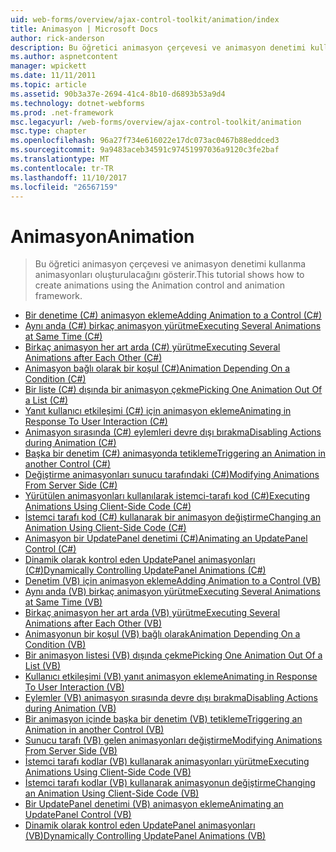 ```yaml
---
uid: web-forms/overview/ajax-control-toolkit/animation/index
title: Animasyon | Microsoft Docs
author: rick-anderson
description: Bu öğretici animasyon çerçevesi ve animasyon denetimi kullanma animasyonları oluşturulacağını gösterir.
ms.author: aspnetcontent
manager: wpickett
ms.date: 11/11/2011
ms.topic: article
ms.assetid: 90b3a37e-2694-41c4-8b10-d6893b53a9d4
ms.technology: dotnet-webforms
ms.prod: .net-framework
msc.legacyurl: /web-forms/overview/ajax-control-toolkit/animation
msc.type: chapter
ms.openlocfilehash: 96a27f734e616022e17dc073ac0467b88eddced3
ms.sourcegitcommit: 9a9483aceb34591c97451997036a9120c3fe2baf
ms.translationtype: MT
ms.contentlocale: tr-TR
ms.lasthandoff: 11/10/2017
ms.locfileid: "26567159"
---
```

<a name="animation"></a><span data-ttu-id="81f03-103">Animasyon</span><span class="sxs-lookup"><span data-stu-id="81f03-103">Animation</span></span>
====================
> <span data-ttu-id="81f03-104">Bu öğretici animasyon çerçevesi ve animasyon denetimi kullanma animasyonları oluşturulacağını gösterir.</span><span class="sxs-lookup"><span data-stu-id="81f03-104">This tutorial shows how to create animations using the Animation control and animation framework.</span></span>


- [<span data-ttu-id="81f03-105">Bir denetime (C#) animasyon ekleme</span><span class="sxs-lookup"><span data-stu-id="81f03-105">Adding Animation to a Control (C#)</span></span>](adding-animation-to-a-control-cs.md)
- [<span data-ttu-id="81f03-106">Aynı anda (C#) birkaç animasyon yürütme</span><span class="sxs-lookup"><span data-stu-id="81f03-106">Executing Several Animations at Same Time (C#)</span></span>](executing-several-animations-at-the-same-time-cs.md)
- [<span data-ttu-id="81f03-107">Birkaç animasyon her art arda (C#) yürütme</span><span class="sxs-lookup"><span data-stu-id="81f03-107">Executing Several Animations after Each Other (C#)</span></span>](executing-several-animations-after-each-other-cs.md)
- [<span data-ttu-id="81f03-108">Animasyon bağlı olarak bir koşul (C#)</span><span class="sxs-lookup"><span data-stu-id="81f03-108">Animation Depending On a Condition (C#)</span></span>](animation-depending-on-a-condition-cs.md)
- [<span data-ttu-id="81f03-109">Bir liste (C#) dışında bir animasyon çekme</span><span class="sxs-lookup"><span data-stu-id="81f03-109">Picking One Animation Out Of a List (C#)</span></span>](picking-one-animation-out-of-a-list-cs.md)
- [<span data-ttu-id="81f03-110">Yanıt kullanıcı etkileşimi (C#) için animasyon ekleme</span><span class="sxs-lookup"><span data-stu-id="81f03-110">Animating in Response To User Interaction (C#)</span></span>](animating-in-response-to-user-interaction-cs.md)
- [<span data-ttu-id="81f03-111">Animasyon sırasında (C#) eylemleri devre dışı bırakma</span><span class="sxs-lookup"><span data-stu-id="81f03-111">Disabling Actions during Animation (C#)</span></span>](disabling-actions-during-animation-cs.md)
- [<span data-ttu-id="81f03-112">Başka bir denetim (C#) animasyonda tetikleme</span><span class="sxs-lookup"><span data-stu-id="81f03-112">Triggering an Animation in another Control (C#)</span></span>](triggering-an-animation-in-another-control-cs.md)
- [<span data-ttu-id="81f03-113">Değiştirme animasyonları sunucu tarafındaki (C#)</span><span class="sxs-lookup"><span data-stu-id="81f03-113">Modifying Animations From Server Side (C#)</span></span>](modifying-animations-from-the-server-side-cs.md)
- [<span data-ttu-id="81f03-114">Yürütülen animasyonları kullanılarak istemci-tarafı kod (C#)</span><span class="sxs-lookup"><span data-stu-id="81f03-114">Executing Animations Using Client-Side Code (C#)</span></span>](executing-animations-using-client-side-code-cs.md)
- [<span data-ttu-id="81f03-115">İstemci tarafı kod (C#) kullanarak bir animasyon değiştirme</span><span class="sxs-lookup"><span data-stu-id="81f03-115">Changing an Animation Using Client-Side Code (C#)</span></span>](changing-an-animation-using-client-side-code-cs.md)
- [<span data-ttu-id="81f03-116">Animasyon bir UpdatePanel denetimi (C#)</span><span class="sxs-lookup"><span data-stu-id="81f03-116">Animating an UpdatePanel Control (C#)</span></span>](animating-an-updatepanel-control-cs.md)
- [<span data-ttu-id="81f03-117">Dinamik olarak kontrol eden UpdatePanel animasyonları (C#)</span><span class="sxs-lookup"><span data-stu-id="81f03-117">Dynamically Controlling UpdatePanel Animations (C#)</span></span>](dynamically-controlling-updatepanel-animations-cs.md)
- [<span data-ttu-id="81f03-118">Denetim (VB) için animasyon ekleme</span><span class="sxs-lookup"><span data-stu-id="81f03-118">Adding Animation to a Control (VB)</span></span>](adding-animation-to-a-control-vb.md)
- [<span data-ttu-id="81f03-119">Aynı anda (VB) birkaç animasyon yürütme</span><span class="sxs-lookup"><span data-stu-id="81f03-119">Executing Several Animations at Same Time (VB)</span></span>](executing-several-animations-at-the-same-time-vb.md)
- [<span data-ttu-id="81f03-120">Birkaç animasyon her art arda (VB) yürütme</span><span class="sxs-lookup"><span data-stu-id="81f03-120">Executing Several Animations after Each Other (VB)</span></span>](executing-several-animations-after-each-other-vb.md)
- [<span data-ttu-id="81f03-121">Animasyonun bir koşul (VB) bağlı olarak</span><span class="sxs-lookup"><span data-stu-id="81f03-121">Animation Depending On a Condition (VB)</span></span>](animation-depending-on-a-condition-vb.md)
- [<span data-ttu-id="81f03-122">Bir animasyon listesi (VB) dışında çekme</span><span class="sxs-lookup"><span data-stu-id="81f03-122">Picking One Animation Out Of a List (VB)</span></span>](picking-one-animation-out-of-a-list-vb.md)
- [<span data-ttu-id="81f03-123">Kullanıcı etkileşimi (VB) yanıt animasyon ekleme</span><span class="sxs-lookup"><span data-stu-id="81f03-123">Animating in Response To User Interaction (VB)</span></span>](animating-in-response-to-user-interaction-vb.md)
- [<span data-ttu-id="81f03-124">Eylemler (VB) animasyon sırasında devre dışı bırakma</span><span class="sxs-lookup"><span data-stu-id="81f03-124">Disabling Actions during Animation (VB)</span></span>](disabling-actions-during-animation-vb.md)
- [<span data-ttu-id="81f03-125">Bir animasyon içinde başka bir denetim (VB) tetikleme</span><span class="sxs-lookup"><span data-stu-id="81f03-125">Triggering an Animation in another Control (VB)</span></span>](triggering-an-animation-in-another-control-vb.md)
- [<span data-ttu-id="81f03-126">Sunucu tarafı (VB) gelen animasyonları değiştirme</span><span class="sxs-lookup"><span data-stu-id="81f03-126">Modifying Animations From Server Side (VB)</span></span>](modifying-animations-from-the-server-side-vb.md)
- [<span data-ttu-id="81f03-127">İstemci tarafı kodlar (VB) kullanarak animasyonları yürütme</span><span class="sxs-lookup"><span data-stu-id="81f03-127">Executing Animations Using Client-Side Code (VB)</span></span>](executing-animations-using-client-side-code-vb.md)
- [<span data-ttu-id="81f03-128">İstemci tarafı kodlar (VB) kullanarak animasyonun değiştirme</span><span class="sxs-lookup"><span data-stu-id="81f03-128">Changing an Animation Using Client-Side Code (VB)</span></span>](changing-an-animation-using-client-side-code-vb.md)
- [<span data-ttu-id="81f03-129">Bir UpdatePanel denetimi (VB) animasyon ekleme</span><span class="sxs-lookup"><span data-stu-id="81f03-129">Animating an UpdatePanel Control (VB)</span></span>](animating-an-updatepanel-control-vb.md)
- [<span data-ttu-id="81f03-130">Dinamik olarak kontrol eden UpdatePanel animasyonları (VB)</span><span class="sxs-lookup"><span data-stu-id="81f03-130">Dynamically Controlling UpdatePanel Animations (VB)</span></span>](dynamically-controlling-updatepanel-animations-vb.md)
